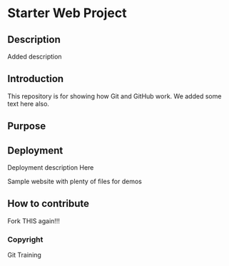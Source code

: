 # Starter Web Project

## Description
Added description

## Introduction
This repository is for showing how Git and GitHub work. We added some text here also.

## Purpose

## Deployment
Deployment description Here

Sample website with plenty of files for demos
## How to contribute

Fork THIS again!!!

### Copyright
Git Training